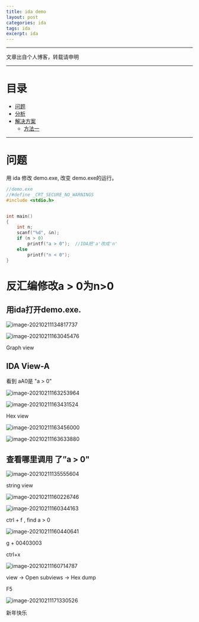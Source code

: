 ```yaml
---
title: ida demo
layout: post
categories: ida
tags: ida
excerpt: ida
---
```

--------------------
文章出自个人博客，转载请申明

------------------
# 目录 <span id="home">
* [问题](#1)
* [分析](#2)
* [解决方案](#3)
	* [方法一](#3.1)
	
----------------------------
# 问题 <span id="1">

用 ida 修改 demo.exe, 改变 demo.exe的运行。

```c
//demo.exe
//#define _CRT_SECURE_NO_WARNINGS
#include <stdio.h>


int main()
{
	int n;
	scanf("%d", &n);
	if (n > 0)
		printf("a > 0");  //IDA把'a'改成'n'
	else
		printf("n < 0");
}

```


# 反汇编修改a > 0为n>0 <span id="2">

## 用ida打开demo.exe.

![image-20210211134817737](https://AppleLin8.github.io/assets/img/ida/1_new.png)

![image-20210211163045476](https://AppleLin8.github.io/assets/img/ida/pe_32.png)

Graph view 

## IDA View-A

看到 aA0是 "a > 0"

![image-20210211163253964](https://AppleLin8.github.io/assets/img/ida/aA0.png)

![image-20210211163431524](https://AppleLin8.github.io/assets/img/ida/ida_view.png)

Hex view

![image-20210211163456000](https://AppleLin8.github.io/assets/img/ida/hex_view.png)

![image-20210211163633880](https://AppleLin8.github.io/assets/img/ida/hex.png)

## 查看哪里调用 了”a > 0"

![image-20210211135555604](https://AppleLin8.github.io/assets/img/ida/2_pe.png)

string view

![image-20210211160226746](https://AppleLin8.github.io/assets/img/ida/string.png)



![image-20210211160344163](https://AppleLin8.github.io/assets/img/ida/str1.png)

ctrl + f ,  find a > 0

![image-20210211160440641](https://AppleLin8.github.io/assets/img/ida/find.png)

g + 00403003



ctrl+x

![image-20210211160714787](https://AppleLin8.github.io/assets/img/ida/ref.png)



view -> Open subviews -> Hex dump

F5

![image-20210211171330526](https://AppleLin8.github.io/assets/img/ida/Pseudocode-A.png)

新年快乐




